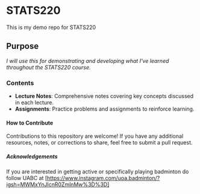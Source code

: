 # STATS220

This is my demo repo for STATS220

## Purpose
*I will use this for demonstrating and developing what I've learned throughout the STATS220 course.*

### Contents
- **Lecture Notes**: Comprehensive notes covering key concepts discussed in each lecture.
- **Assignments**: Practice problems and assignments to reinforce learning.

#### How to Contribute
Contributions to this repository are welcome! If you have any additional resources, notes, or corrections to share, feel free to submit a pull request.


##### Acknowledgements
If you are interested in getting active or specifically playing badminton do follow UABC at [https://www.instagram.com/uoa.badminton/?igsh=MWMxYnJlcnR0ZmlnMw%3D%3D]









